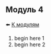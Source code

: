 ## Модуль 4

:arrow_left: [К модулям](https://github.com/RaM0x1010/DE-101)

1. begin here 1
1. begin here 2
